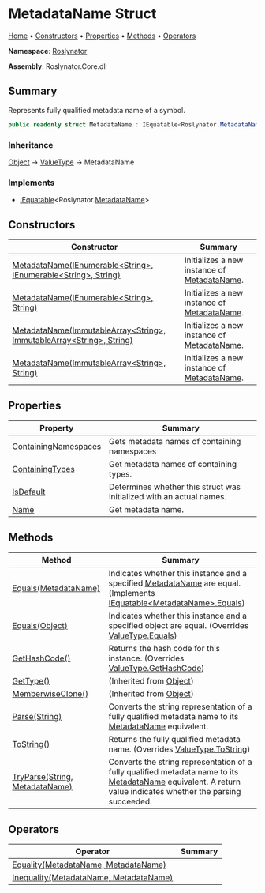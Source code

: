 # MetadataName Struct

[Home](../../README.md) &#x2022; [Constructors](#constructors) &#x2022; [Properties](#properties) &#x2022; [Methods](#methods) &#x2022; [Operators](#operators)

**Namespace**: [Roslynator](../README.md)

**Assembly**: Roslynator\.Core\.dll

## Summary

Represents fully qualified metadata name of a symbol\.

```csharp
public readonly struct MetadataName : IEquatable<Roslynator.MetadataName>
```

### Inheritance

[Object](https://docs.microsoft.com/en-us/dotnet/api/system.object) &#x2192; [ValueType](https://docs.microsoft.com/en-us/dotnet/api/system.valuetype) &#x2192; MetadataName

### Implements

* [IEquatable](https://docs.microsoft.com/en-us/dotnet/api/system.iequatable-1)\<Roslynator\.[MetadataName](./README.md)>

## Constructors

| Constructor | Summary |
| ----------- | ------- |
| [MetadataName(IEnumerable\<String>, IEnumerable\<String>, String)](-ctor/README.md#Roslynator_MetadataName__ctor_System_Collections_Generic_IEnumerable_System_String__System_Collections_Generic_IEnumerable_System_String__System_String_) | Initializes a new instance of [MetadataName](./README.md)\. |
| [MetadataName(IEnumerable\<String>, String)](-ctor/README.md#Roslynator_MetadataName__ctor_System_Collections_Generic_IEnumerable_System_String__System_String_) | Initializes a new instance of [MetadataName](./README.md)\. |
| [MetadataName(ImmutableArray\<String>, ImmutableArray\<String>, String)](-ctor/README.md#Roslynator_MetadataName__ctor_System_Collections_Immutable_ImmutableArray_System_String__System_Collections_Immutable_ImmutableArray_System_String__System_String_) | Initializes a new instance of [MetadataName](./README.md)\. |
| [MetadataName(ImmutableArray\<String>, String)](-ctor/README.md#Roslynator_MetadataName__ctor_System_Collections_Immutable_ImmutableArray_System_String__System_String_) | Initializes a new instance of [MetadataName](./README.md)\. |

## Properties

| Property | Summary |
| -------- | ------- |
| [ContainingNamespaces](ContainingNamespaces/README.md) | Gets metadata names of containing namespaces |
| [ContainingTypes](ContainingTypes/README.md) | Get metadata names of containing types\. |
| [IsDefault](IsDefault/README.md) | Determines whether this struct was initialized with an actual names\. |
| [Name](Name/README.md) | Get metadata name\. |

## Methods

| Method | Summary |
| ------ | ------- |
| [Equals(MetadataName)](Equals/README.md#Roslynator_MetadataName_Equals_Roslynator_MetadataName_) | Indicates whether this instance and a specified [MetadataName](./README.md) are equal\. \(Implements [IEquatable\<MetadataName>.Equals](https://docs.microsoft.com/en-us/dotnet/api/system.iequatable-1.equals)\) |
| [Equals(Object)](Equals/README.md#Roslynator_MetadataName_Equals_System_Object_) | Indicates whether this instance and a specified object are equal\. \(Overrides [ValueType.Equals](https://docs.microsoft.com/en-us/dotnet/api/system.valuetype.equals)\) |
| [GetHashCode()](GetHashCode/README.md) | Returns the hash code for this instance\. \(Overrides [ValueType.GetHashCode](https://docs.microsoft.com/en-us/dotnet/api/system.valuetype.gethashcode)\) |
| [GetType()](https://docs.microsoft.com/en-us/dotnet/api/system.object.gettype) |  \(Inherited from [Object](https://docs.microsoft.com/en-us/dotnet/api/system.object)\) |
| [MemberwiseClone()](https://docs.microsoft.com/en-us/dotnet/api/system.object.memberwiseclone) |  \(Inherited from [Object](https://docs.microsoft.com/en-us/dotnet/api/system.object)\) |
| [Parse(String)](Parse/README.md) | Converts the string representation of a fully qualified metadata name to its [MetadataName](./README.md) equivalent\. |
| [ToString()](ToString/README.md) | Returns the fully qualified metadata name\. \(Overrides [ValueType.ToString](https://docs.microsoft.com/en-us/dotnet/api/system.valuetype.tostring)\) |
| [TryParse(String, MetadataName)](TryParse/README.md) | Converts the string representation of a fully qualified metadata name to its [MetadataName](./README.md) equivalent\. A return value indicates whether the parsing succeeded\. |

## Operators

| Operator | Summary |
| -------- | ------- |
| [Equality(MetadataName, MetadataName)](op_Equality/README.md) | |
| [Inequality(MetadataName, MetadataName)](op_Inequality/README.md) | |

